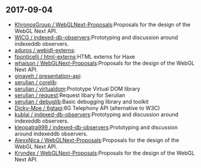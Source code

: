 ## 2017-09-04

* [KhronosGroup / WebGLNext-Proposals](https://github.com/KhronosGroup/WebGLNext-Proposals):Proposals for the design of the WebGL Next API.
* [WICG / indexed-db-observers](https://github.com/WICG/indexed-db-observers):Prototyping and discussion around indexeddb observers.
* [aduros / webidl-externs](https://github.com/aduros/webidl-externs):
* [fponticelli / html-externs](https://github.com/fponticelli/html-externs):HTML externs for Haxe
* [whaison / WebGLNext-Proposals](https://github.com/whaison/WebGLNext-Proposals):Proposals for the design of the WebGL Next API.
* [ginayeh / presentation-api](https://github.com/ginayeh/presentation-api):
* [serulian / corelib](https://github.com/serulian/corelib):
* [serulian / virtualdom](https://github.com/serulian/virtualdom):Prototype Virtual DOM library
* [serulian / request](https://github.com/serulian/request):Request libary for Serulian
* [serulian / debuglib](https://github.com/serulian/debuglib):Basic debugging library and toolkit
* [Dicky-Moe / 6gtapi](https://github.com/Dicky-Moe/6gtapi):6G Telephony API (alternative to W3C)
* [kublaj / indexed-db-observers](https://github.com/kublaj/indexed-db-observers):Prototyping and discussion around indexeddb observers.
* [kleopatra999 / indexed-db-observers](https://github.com/kleopatra999/indexed-db-observers):Prototyping and discussion around indexeddb observers.
* [AlexxNica / WebGLNext-Proposals](https://github.com/AlexxNica/WebGLNext-Proposals):Proposals for the design of the WebGL Next API.
* [Kryndex / WebGLNext-Proposals](https://github.com/Kryndex/WebGLNext-Proposals):Proposals for the design of the WebGL Next API.
